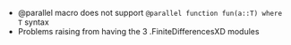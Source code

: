 * @parallel macro does not support `@parallel function fun(a::T) where T` syntax
* Problems raising from having the 3 .FiniteDifferencesXD modules 